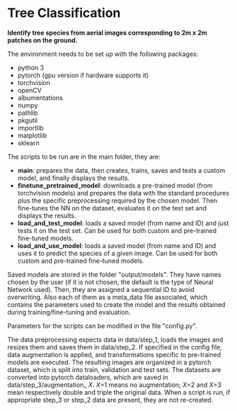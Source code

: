 # Tree Classification
**Identify tree species from aerial images corresponding to 2m x 2m patches on the ground.**

The environment needs to be set up with the following packages:
- python 3
- pytorch (gpu version if hardware supports it)
- torchvision
- openCV
- albumentations
- numpy
- pathlib
- pkgutil
- importlib
- matplotlib
- sklearn

The scripts to be run are in the main folder, they are:
- **main**: prepares the data, then creates, trains, saves and tests a custom model, and finally displays the results.
- **finetune_pretrained_model**: downloads a pre-trained model (from torchvision models) and prepares the data with the 
standard procedures plus the specific preprocessing required by the chosen model. Then fine-tunes the NN on the
dataset, evaluates it on the test set and displays the results.
- **load_and_test_model**: loads a saved model (from name and ID) and just tests it on the test set. Can be used for both
custom and pre-trained fine-tuned models.
- **load_and_use_model**: loads a saved model (from name and ID) and uses it to predict the species of a given image. Can
be used for both custom and pre-trained fine-tuned models.

Saved models are stored in the folder "output/models". They have names chosen by the user (if it is not chosen, the
default is the type of Neural Network used). Then, they are assigned a sequential ID to avoid overwriting. Also each of
them as a meta_data file associated, which contains the parameters used to create the model and the results obtained
during training/fine-tuning and evaluation.

Parameters for the scripts can be modified in the file "config.py".

The data preprocessing expects data in data/step_1, loads the images and resizes them and saves them in
data/step_2. If specified in the config file, data augmentation is applied, and transformations specific to
pre-trained models are executed. The resulting images are organized in a pytorch dataset, which is split into train,
validation and test sets. The datasets are converted into pytorch dataloaders, which are saved in
data/step_3/augmentation_ _X_. _X_=1 means no augmentation; _X_=2 and _X_=3 mean respectively double and triple
the original data. When a script is run, if appropriate step_3 or step_2 data are present, they are not re-created.

